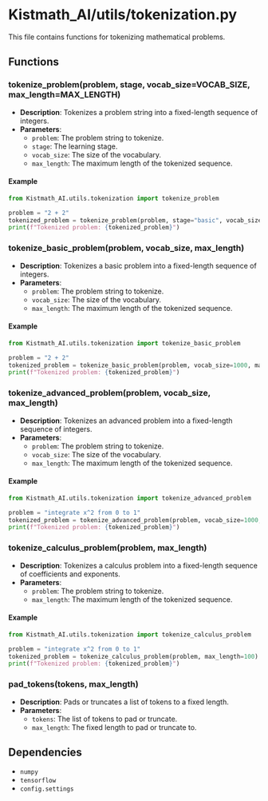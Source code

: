 # Kistmath_AI/utils/tokenization.py

This file contains functions for tokenizing mathematical problems.

## Functions

### tokenize_problem(problem, stage, vocab_size=VOCAB_SIZE, max_length=MAX_LENGTH)

- **Description**: Tokenizes a problem string into a fixed-length sequence of integers.
- **Parameters**:
  - `problem`: The problem string to tokenize.
  - `stage`: The learning stage.
  - `vocab_size`: The size of the vocabulary.
  - `max_length`: The maximum length of the tokenized sequence.

#### Example
```python
from Kistmath_AI.utils.tokenization import tokenize_problem

problem = "2 + 2"
tokenized_problem = tokenize_problem(problem, stage="basic", vocab_size=1000, max_length=100)
print(f"Tokenized problem: {tokenized_problem}")
```

### tokenize_basic_problem(problem, vocab_size, max_length)

- **Description**: Tokenizes a basic problem into a fixed-length sequence of integers.
- **Parameters**:
  - `problem`: The problem string to tokenize.
  - `vocab_size`: The size of the vocabulary.
  - `max_length`: The maximum length of the tokenized sequence.

#### Example
```python
from Kistmath_AI.utils.tokenization import tokenize_basic_problem

problem = "2 + 2"
tokenized_problem = tokenize_basic_problem(problem, vocab_size=1000, max_length=100)
print(f"Tokenized problem: {tokenized_problem}")
```

### tokenize_advanced_problem(problem, vocab_size, max_length)

- **Description**: Tokenizes an advanced problem into a fixed-length sequence of integers.
- **Parameters**:
  - `problem`: The problem string to tokenize.
  - `vocab_size`: The size of the vocabulary.
  - `max_length`: The maximum length of the tokenized sequence.

#### Example
```python
from Kistmath_AI.utils.tokenization import tokenize_advanced_problem

problem = "integrate x^2 from 0 to 1"
tokenized_problem = tokenize_advanced_problem(problem, vocab_size=1000, max_length=100)
print(f"Tokenized problem: {tokenized_problem}")
```

### tokenize_calculus_problem(problem, max_length)

- **Description**: Tokenizes a calculus problem into a fixed-length sequence of coefficients and exponents.
- **Parameters**:
  - `problem`: The problem string to tokenize.
  - `max_length`: The maximum length of the tokenized sequence.

#### Example
```python
from Kistmath_AI.utils.tokenization import tokenize_calculus_problem

problem = "integrate x^2 from 0 to 1"
tokenized_problem = tokenize_calculus_problem(problem, max_length=100)
print(f"Tokenized problem: {tokenized_problem}")
```

### pad_tokens(tokens, max_length)

- **Description**: Pads or truncates a list of tokens to a fixed length.
- **Parameters**:
  - `tokens`: The list of tokens to pad or truncate.
  - `max_length`: The fixed length to pad or truncate to.

## Dependencies

- `numpy`
- `tensorflow`
- `config.settings`